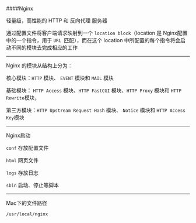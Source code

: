 ####Nginx

轻量级，高性能的 HTTP 和 反向代理 服务器

通过配置文件将客户端请求映射到一个 `location block`（location 是 Nginx配置中的一个指令，用于 `URL `匹配），而在这个 location 中所配置的每个指令将会启动不同的模块去完成相应的工作

---

Nginx 的模块从结构上分为：

核心模块：`HTTP` 模块、 `EVENT` 模块和 `MAIL` 模块

基础模块： `HTTP Access` 模块、`HTTP FastCGI` 模块、`HTTP Proxy` 模块和 `HTTP Rewrite`模块，

第三方模块：`HTTP Upstream Request Hash` 模块、 `Notice` 模块和 `HTTP Access Key`模块

---

Nginx启动

`conf` 存放配置文件

`html` 网页文件

`logs` 存放日志

`sbin` 启动、停止等脚本

---

Mac下的文件路径

`/usr/local/nginx `